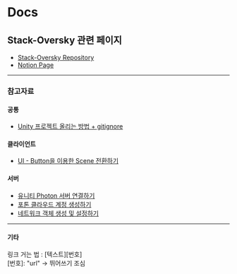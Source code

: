 # Docs

## Stack-Oversky 관련 페이지
* [Stack-Oversky Repository][1]
* [Notion Page][2]
----
### 참고자료
#### 공통
* [Unity 프로젝트 올리는 방법 + gitignore][6]
#### 클라이언트
* [UI - Button을 이용한 Scene 전환하기][5]
#### 서버
* [유니티 Photon 서버 연결하기][3]
* [포톤 클라우드 계정 생성하기][4]
* [네트워크 객체 생성 및 설정하기][7]

----
#### 기타
링크 거는 법 : [텍스트][번호] <br>
[번호]: "url" -> 뛰어쓰기 조심


[1]: https://github.com/stack-oversky/Stack-Oversky
[2]: https://www.notion.so/computer-on-to-gyul/8-11-b0d9bd25cbda426d989be20d71976b94
[3]: https://ojui.tistory.com/17
[4]: https://citynetc.tistory.com/176
[5]: https://art-coding3.tistory.com/32
[6]: https://learnandcreate.tistory.com/627?category=833982
[7]: https://doc.photonengine.com/ko-kr/pun/current/gameplay/instantiation
